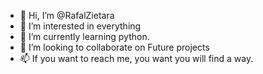 - 👋 Hi, I’m @RafalZietara
- 👀 I’m interested in everything
- 🌱 I’m currently learning python.
- 💞️ I’m looking to collaborate on Future projects
- 📫 If you want to reach me, you want you will find a way.

<!---
RafalZietara/RafalZietara is a ✨ special ✨ repository because its `README.md` (this file) appears on your GitHub profile.
You can click the Preview link to take a look at your changes.
--->
